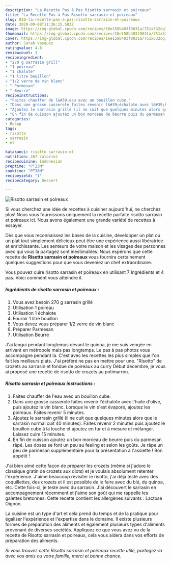 ```yaml
---
description: "La Recette Pas à Pas Risotto sarrasin et poireaux"
title: "La Recette Pas à Pas Risotto sarrasin et poireaux"
slug: 810-la-recette-pas-a-pas-risotto-sarrasin-et-poireaux
date: 2020-09-08T11:36:15.503Z
image: https://img-global.cpcdn.com/recipes/16e158b403f0031a/751x532cq70/risotto-sarrasin-et-poireaux-photo-principale-de-la-recette.jpg
thumbnail: https://img-global.cpcdn.com/recipes/16e158b403f0031a/751x532cq70/risotto-sarrasin-et-poireaux-photo-principale-de-la-recette.jpg
cover: https://img-global.cpcdn.com/recipes/16e158b403f0031a/751x532cq70/risotto-sarrasin-et-poireaux-photo-principale-de-la-recette.jpg
author: Sarah Vasquez
ratingvalue: 4.8
reviewcount: 3
recipeingredient:
- "270 g sarrasin grill"
- "1 poireau"
- "1 chalote"
- "1 litre bouillon"
- "1/2 verre de vin blanc"
- " Parmesan"
- " Beurre"
recipeinstructions:
- "Faites chauffer de l&#39;eau avec un bouillon cube."
- "Dans une grosse casserole faites revenir l&#39;échalote avec l&#39;huile d&#39;olive, puis ajoutez le vin blanc. Lorsque le vin s&#39;est évaporé, ajoutez les poireaux. Faites revenir 5 minutes."
- "Ajoutez le sarrasin grillé (il ne cuit que quelques minutes alors que le sarrasin normal cuit 40 minutes). Faites revenir 2 minutes puis ajoutez le bouillon cube à la louche et ajoutez en fur et à mesure et mélanger. Laissez cuire 15 minutes."
- "En fin de cuisson ajoutez un bon morceau de beurre puis du parmesan râpé. Les doses se font un peu au feeling et selon les goûts. Je râpe un peu de parmesan supplémentaire pour la présentation à l&#39;assiette ! Bon appétit !"
categories:
- Resep
tags:
- risotto
- sarrasin
- et

katakunci: risotto sarrasin et 
nutrition: 267 calories
recipecuisine: Indonesian
preptime: "PT23M"
cooktime: "PT38M"
recipeyield: "1"
recipecategory: Dessert

---
```



![Risotto sarrasin et poireaux](https://img-global.cpcdn.com/recipes/16e158b403f0031a/751x532cq70/risotto-sarrasin-et-poireaux-photo-principale-de-la-recette.jpg)

Si vous cherchez une idée de recettes à cuisiner aujourd'hui, ne cherchez plus! Nous vous fournissons uniquement la recette parfaite risotto sarrasin et poireaux ici. Nous avons également une grande variété de recettes à essayer.

Dès que vous reconnaissez les bases de la cuisine, développer un plat ou un plat tout simplement délicieux peut être une expérience aussi libératrice et enrichissante. Les senteurs de votre maison et les visages des personnes avec qui vous la partagez sont inestimables. Nous espérons que cette recette de <strong> Risotto sarrasin et poireaux </strong> vous fournira certainement quelques suggestions pour que vous deveniez un chef extraordinaire.

<!--inarticleads1-->

Vous pouvez cuire risotto sarrasin et poireaux en utilisant 7 Ingrédients et 4 pas. Voici comment vous atteindre il.

##### Ingrédients de risotto sarrasin et poireaux :

1. Vous avez besoin 270 g sarrasin grillé
1. Utilisation 1 poireau
1. Utilisation 1 échalote
1. Fournir 1 litre bouillon
1. Vous devez vous préparer 1/2 verre de vin blanc
1. Préparer  Parmesan
1. Utilisation  Beurre


J&#39;ai langui pendant longtemps devant le quinoa, je me suis vengée en arrivant en métropole mais pas longtemps. Le pas à pas photos vous accompagne pendant la. C&#39;est avec les recettes les plus simples que l&#39;on fait les meilleurs plats. J&#39;ai préféré ne pas en mettre pour une. &#34;Risotto&#34; de crozets au sarrasin et fondue de poireaux au curry Début décembre, je vous ai proposé une recette de risotto de crozets au potimarron. 

<!--inarticleads2-->

##### Risotto sarrasin et poireaux instructions :

1. Faites chauffer de l&#39;eau avec un bouillon cube.
1. Dans une grosse casserole faites revenir l&#39;échalote avec l&#39;huile d&#39;olive, puis ajoutez le vin blanc. Lorsque le vin s&#39;est évaporé, ajoutez les poireaux. Faites revenir 5 minutes.
1. Ajoutez le sarrasin grillé (il ne cuit que quelques minutes alors que le sarrasin normal cuit 40 minutes). Faites revenir 2 minutes puis ajoutez le bouillon cube à la louche et ajoutez en fur et à mesure et mélanger. Laissez cuire 15 minutes.
1. En fin de cuisson ajoutez un bon morceau de beurre puis du parmesan râpé. Les doses se font un peu au feeling et selon les goûts. Je râpe un peu de parmesan supplémentaire pour la présentation à l&#39;assiette ! Bon appétit !


J&#39;ai bien aimé cette façon de préparer les crozets (même si j&#39;adore le classique gratin de crozets aux diots) et je voulais absolument retenter l&#39;expérience. J&#39;aime beaucoup revisiter le risotto, j&#39;ai déjà testé avec des coquillettes, des crozets et il est possible de le faire avec du blé, du quinoa, etc. Cette fois-ci, je teste avec du sarrasin. J&#39;ai découvert le sarrasin en accompagnement récemment et j&#39;aime son goût qui me rappelle les galettes bretonnes. Cette recette contient les allergènes suivants : Lactose Oignon. 

<!--inarticleads1-->

<p>
La cuisine est un type d'art et cela prend du temps et de la pratique pour égaliser l'expérience et l'expertise dans le domaine. Il existe plusieurs formes de préparation des aliments et également plusieurs types d'aliments provenant de diverses sociétés. Appliquez ce que vous avez vu de la recette de Risotto sarrasin et poireaux, cela vous aidera dans vos efforts de préparation des aliments.
</p>

<p>
<i>Si vous trouvez cette Risotto sarrasin et poireaux recette utile, partagez-la avec vos amis ou votre famille, merci et bonne chance.</i>
</p>
